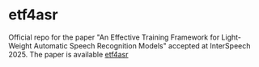 # etf4asr
Official repo for the paper "An Effective Training Framework for Light-Weight Automatic Speech Recognition Models" accepted at InterSpeech 2025.
The paper is available [etf4asr](https://arxiv.org/abs/2505.16991)
